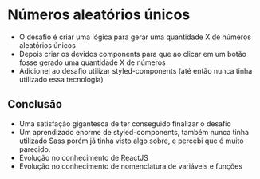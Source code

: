 # Números aleatórios únicos
- O desafio é criar uma lógica para gerar uma quantidade X de números aleatórios únicos
- Depois criar os devidos components para que ao clicar em um botão fosse gerado uma quantidade X de números
- Adicionei ao desafio utilizar styled-components (até então nunca tinha utilizado essa tecnologia)

## Conclusão
- Uma satisfação gigantesca de ter conseguido finalizar o desafio
- Um aprendizado enorme de styled-components, também nunca tinha utilizado Sass porém já tinha visto algo sobre, e percebi que é muito parecido.
- Evolução no conhecimento de ReactJS
- Evolução no conhecimento de nomenclatura de variáveis e funções
